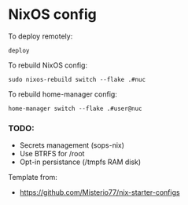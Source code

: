 # NixOS config

To deploy remotely:
```
deploy
```

To rebuild NixOS config:
```
sudo nixos-rebuild switch --flake .#nuc
```

To rebuild home-manager config:
```
home-manager switch --flake .#user@nuc
```

### TODO:
- Secrets management (sops-nix)
- Use BTRFS for /root
- Opt-in persistance (/tmpfs RAM disk)

Template from:
 - https://github.com/Misterio77/nix-starter-configs